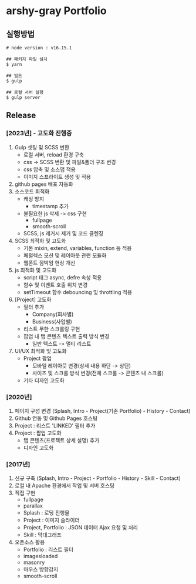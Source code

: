 # arshy-gray Portfolio

## 실행방법

``` 
# node version : v16.15.1

## 패키지 파일 설치
$ yarn

## 빌드
$ gulp 

## 로컬 서버 실행
$ gulp server 
```

## Release
### [2023년] - 고도화 진행중
1. Gulp 셋팅 및 SCSS 변환
   * 로컬 서버, reload 환경 구축
   * css -> SCSS 변환 및 파일&폴더 구조 변경
   * css 압축 및 소스맵 적용
   * 이미지 스프라이트 생성 및 적용
2. github pages 배포 자동화
3. 소스코드 최적화
   * 캐싱 방지
      + timestamp 추가
   * 불필요한 js 삭제 -> css 구현
      + fullpage
      + smooth-scroll
   * SCSS, js 레거시 제거 및 코드 클렌징
4. SCSS 최적화 및 고도화
   * 기본 mixin, extend, variables, function 등 적용
   * 페럴렉스 모션 및 레이아웃 관련 모듈화
   * 웹폰트 깜박임 현상 개선
5. js 최적화 및 고도화
   * script 태그 async, defre 속성 적용
   * 함수 및 이벤트 호출 위치 변경
   * setTimeout 함수 debouncing 및 throttling 적용
6. [Project] 고도화
   * 필터 추가
        - Company(회사별)
        - Business(사업별)
   * 리스트 무한 스크롤링 구현
   * 팝업 내 탭 콘텐츠 텍스트 출력 방식 변경
        - 일반 텍스트 -> 멀티 리스트
7. UI/UX 최적화 및 고도화
   * Project 팝업
      + 모바일 레이아웃 변경(상세 내용 하단 -> 상단)
      + 사이즈 및 스크롤 방식 변경(전체 스크롤 -> 콘텐츠 내 스크롤)
   * 기타 디자인 고도화

### [2020년]
1. 페이지 구성 변경 (Splash, Intro - Project(기존 Portfolio) - History - Contact)
2. Github 연동 및 Github Pages 호스팅
4. Project : 리스트 'LINKED' 필터 추가
3. Project : 팝업 고도화
   * 탭 콘텐츠(프로젝트 상세 설명) 추가
   * 디자인 고도화

### [2017년]
1. 신규 구축 (Splash, Intro - Project - Portfolio - History - Skill - Contact)
2. 로컬 내 Apache 환경에서 작업 및 서버 호스팅
3. 직접 구현
   * fullpage
   * parallax
   * Splash : 로딩 진행율
   * Project : 이미지 슬라이더
   * Project, Portfolio : JSON 데이터 Ajax 요청 및 처리
   * Skill : 막대그래프
4. 오픈소스 활용
   * Portfolio : 리스트 필터
   * imagesloaded
   * masonry
   * 마우스 방향감지
   * smooth-scroll
